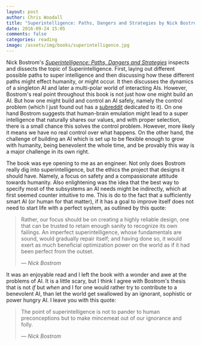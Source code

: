 ```yaml
---
layout: post
author: Chris Woodall
title: "Superintelligence: Paths, Dangers and Strategies by Nick Bostrom"
date: 2016-09-24 15:05
comments: false
categories: reading
image: /assets/img/books/superintelligence.jpg
---
```


Nick Bostrom's [*Superintelligence: Paths, Dangers and Strategies*][ref0] inspects and dissects the topic of Superintelligence. First, laying out different possible paths to super intelligence and then discussing how these different paths might effect humanity, or might occur. It then discusses the dynamics of a singleton AI and later a multi-polar world of interacting AIs. However, Bostrom's real point throughout this book is not just how one might build an AI. But how one might build and control an AI safely, namely the control problem (which I just found out has a [subreddit][ref1] dedicated to it). On one hand Bostrom suggests that human-brain emulation might lead to a super intelligence that naturally shares our values, and with proper selection, there is a small chance this solves the control problem. However, more likely it means we have no real control over what happens. On the other hand, the challenge of building an AI which is set up to be flexible enough to grow with humanity, being benevolent the whole time, and be provably this way is a major challenge in its own right.

The book was eye opening to me as an engineer. Not only does Bostrom really dig into superintelligence, but the ethics the project that designs it should have. Namely, a focus on safety and a compassionate attitude towards humanity. Also enlightening was the idea that the best way to specify most of the subsystems an AI needs might be indirectly, which at first seemed counter intuitive to me. This is do to the fact that a sufficiently smart AI (or human for that matter), if it has a goal to improve itself does not need to start life with a perfect system, as outlined by this quote:

> Rather, our focus should be on creating a highly reliable design, one that can be trusted to retain enough sanity to recognize its own failings. An imperfect superintelligence, whose fundamentals are sound, would gradually repair itself; and having done so, it would exert as much beneficial optimization power on the world as if it had been perfect from the outset.
>
> &mdash; _Nick Bostrom_

It was an enjoyable read and I left the book with a wonder and awe at the problems of AI. It is a little scary, but I think I agree with Bostrom's thesis that is not _if_ but _when_ and I for one would rather try to contribute to a benevolent AI, than let the world get swallowed by an ignorant, sophistic or power hungry AI. I leave you with this quote:

> The point of superintelligence is not to pander to human preconceptions but to make mincemeat out of our ignorance and folly.
>
> &mdash; _Nick Bostrom_

[ref0]: https://www.amazon.com/Superintelligence-Dangers-Strategies-Nick-Bostrom/dp/1501227742
[ref1]: https://www.reddit.com/r/ControlProblem/
